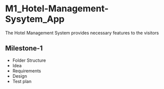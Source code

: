 # M1_Hotel-Management-Sysytem_App
The Hotel Management System provides necessary features to the visitors 


## Milestone-1
- Folder Structure
- Idea
- Requirements
- Design
- Test plan
